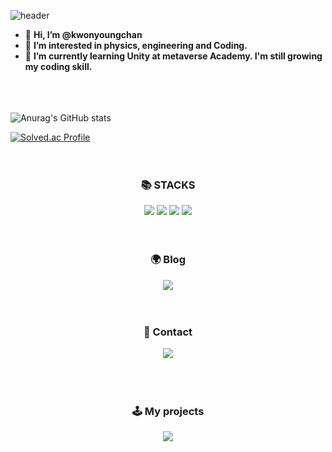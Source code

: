 ![header](https://capsule-render.vercel.app/api?type=waving&color=auto&height=250&text=Kwon%20Young%20Chan&fontSize=90)




- 👋 **Hi, I’m @kwonyoungchan**
- 👀 **I’m interested in physics, engineering and Coding.** 
- 🌱 **I’m currently learning Unity at metaverse Academy. I'm still growing my coding skill.**  
  <br/> 
  <br/> 
  <br/>

![Anurag's GitHub stats](https://github-readme-stats.vercel.app/api?username=kwonyoungchan&show_icons=true&theme=radical)

[![Solved.ac Profile](http://mazassumnida.wtf/api/generate_badge?boj=kyckyc0530)](https://solved.ac/백준아이디)
  <br/> 
  <br/> 
  <br/>
<div align=center><h3>📚 STACKS</h3></div>


<div align=center> 
  <img src="https://img.shields.io/badge/.NET-512BD4?style=for-the-badge&logo=.NET&logoColor=white"> 
  <img src="https://img.shields.io/badge/Unity-181717?style=for-the-badge&logo=Unity&logoColor=white"> 
  <img src="https://img.shields.io/badge/github-181717?style=for-the-badge&logo=github&logoColor=white">
  <img src="https://img.shields.io/badge/git-F05032?style=for-the-badge&logo=git&logoColor=white">
  <br>
  <br/> 
  <br/>  
<div align=center><h3>🌍 Blog</h3></div>
  <div align=center> 
  <a href="[velog.io/@kyckyc0530](https://velog.io/@kyckyc0530)"><img src="https://img.shields.io/badge/Velog-20C997?style=for-the-badge&logo=Velog&logoColor=white"/></a>  
  <br/> 
  <br/> 
  <br/>    
  
<div align=center><h3>📧 Contact</h3></div>
  <div align=center> 
  <a href="mailto:kyckyc0530@gmail.com"><img src="https://img.shields.io/badge/Gmail-EA4335?style=for-the-badge&logo=Gmail&logoColor=white"/></a>  
  <br>
  <br/> 
  <br/> 
  <br/>
    
<div align=center><h3>🕹️ My projects</h3></div>
  <div align=center> 
  <a href="mailto:kyckyc0530@gmail.com"><img src="https://img.shields.io/badge/Gmail-EA4335?style=for-the-badge&logo=Gmail&logoColor=white"/></a>  
  <br>





